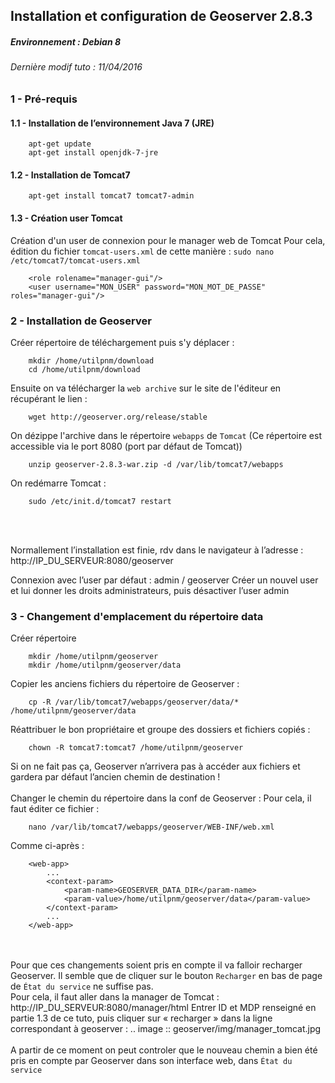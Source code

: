 ## Installation et configuration de Geoserver 2.8.3
##### Environnement : Debian 8
###### Dernière modif tuto : 11/04/2016


### 1 - Pré-requis
#### 1.1 - Installation de l’environnement Java 7 (JRE)
```
	apt-get update
	apt-get install openjdk-7-jre
```

#### 1.2 - Installation de Tomcat7
```
	apt-get install tomcat7 tomcat7-admin
```

#### 1.3 - Création user Tomcat
Création d'un user de connexion pour le manager web de Tomcat
Pour cela, édition du fichier ``tomcat-users.xml`` de cette manière : ``sudo nano /etc/tomcat7/tomcat-users.xml``
```
	<role rolename="manager-gui"/>
	<user username="MON_USER" password="MON_MOT_DE_PASSE" roles="manager-gui"/>
```

### 2 - Installation de Geoserver
Créer répertoire de téléchargement puis s'y déplacer :
```
	mkdir /home/utilpnm/download
	cd /home/utilpnm/download
```
Ensuite on va télécharger la ``web archive`` sur le site de l'éditeur en récupérant le lien :
```
	wget http://geoserver.org/release/stable
```
On dézippe l'archive dans le répertoire ``webapps`` de ``Tomcat`` (Ce répertoire est accessible via le port 8080 (port par défaut de Tomcat))
```
	unzip geoserver-2.8.3-war.zip -d /var/lib/tomcat7/webapps
```
On redémarre Tomcat :
```
	sudo /etc/init.d/tomcat7 restart
```
<br><br>

Normallement l’installation est finie, rdv dans le navigateur à l’adresse : http://IP_DU_SERVEUR:8080/geoserver

Connexion avec l’user par défaut : admin / geoserver
Créer un nouvel user et lui donner les droits administrateurs, puis désactiver l’user admin

### 3 - Changement d'emplacement du répertoire data

Créer répertoire
```
	mkdir /home/utilpnm/geoserver
	mkdir /home/utilpnm/geoserver/data
```
Copier les anciens fichiers du répertoire de Geoserver :
```
	cp -R /var/lib/tomcat7/webapps/geoserver/data/* /home/utilpnm/geoserver/data
```
Réattribuer le bon propriétaire et groupe des dossiers et fichiers copiés :
```
	chown -R tomcat7:tomcat7 /home/utilpnm/geoserver
```
Si on ne fait pas ça, Geoserver n’arrivera pas à accéder aux fichiers et gardera par défaut l’ancien chemin de destination !
<br><br>
Changer le chemin du répertoire dans la conf de Geoserver :
Pour cela, il faut éditer ce fichier :
```
	nano /var/lib/tomcat7/webapps/geoserver/WEB-INF/web.xml
```
Comme ci-après :
```
	<web-app>
		...
		<context-param>
			<param-name>GEOSERVER_DATA_DIR</param-name>
			<param-value>/home/utilpnm/geoserver/data</param-value>
		</context-param>
		...
	</web-app>
```
<br><br>
Pour que ces changements soient pris en compte il va falloir recharger Geoserver.
Il semble que de cliquer sur le bouton ``Recharger`` en bas de page de ``État du service`` ne suffise pas.
<br>
Pour cela, il faut aller dans la manager de Tomcat : http://IP_DU_SERVEUR:8080/manager/html
Entrer ID et MDP renseigné en partie 1.3 de ce tuto, puis cliquer sur « recharger » dans la ligne correspondant à geoserver : 
.. image :: geoserver/img/manager_tomcat.jpg
<br><br>
A partir de ce moment on peut controler que le nouveau chemin a bien été pris en compte par Geoserver dans son interface web, dans ``État du service``
